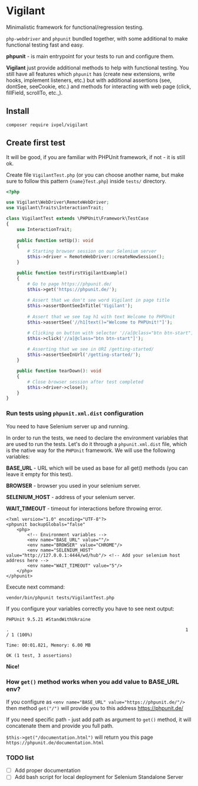 # Vigilant


Minimalistic framework for functional/regression testing.

`php-webdriver` and `phpunit` bundled together, with some additional to make functional testing fast and easy.

**phpunit** - is main entrypoint for your tests to run and configure them.

**Vigilant** just provide additional methods to help with functional testing.
You still have all features which `phpunit` has (create new extensions, write hooks, implement listeners, etc.)
but with additional assertions (see, dontSee, seeCookie, etc.) and methods for interacting with web page (click, fillField,
scrollTo, etc.,).

## Install
```shell
composer require ivpel/vigilant
```

## Create first test
It will be good, if you are familiar with PHPUnit framework, if not - 
it is still ok.

Create file `VigilantTest.php` (or you can choose another name, but make sure to follow this 
pattern `{name}Test.php`) inside `tests/` directory.
```php
<?php

use Vigilant\WebDriver\RemoteWebDriver;
use Vigilant\Traits\InteractionTrait;

class VigilantTest extends \PHPUnit\Framework\TestCase
{
    use InteractionTrait;
    
    public function setUp(): void
    {
        # Starting browser session on our Selenium server
        $this->driver = RemoteWebDriver::createNewSession();
    }

    public function testFirstVigilantExample()
    {
        # Go to page https://phpunit.de/ 
        $this->get('https://phpunit.de/');
        
        # Assert that we don't see word Vigilant in page title
        $this->assertDontSeeInTitle('Vigilant');
        
        # Assert that we see tag h1 with text Welcome to PHPUnit
        $this->assertSee('//h1[text()="Welcome to PHPUnit!"]');

        # Clicking on button with selector '//a[@class="btn btn-start"]'
        $this->click('//a[@class="btn btn-start"]');
        
        # Asserting that we see in URI /getting-started/ 
        $this->assertSeeInUrl('/getting-started/');
    }

    public function tearDown(): void
    {
        # Close browser session after test completed
        $this->driver->close();
    }
}

```

### Run tests using `phpunit.xml.dist` configuration
You need to have Selenium server up and running.

In order to run the tests, we need to declare the environment variables that are used to run the tests. Let's do it through a 
`phpunit.xml.dist` file, which is the native way for the `PHPUnit` framework.
We will use the following variables:

**BASE_URL** - URL which will be used as base for all get() methods (you can leave it empty for this test).

**BROWSER** - browser you used in your selenium server.

**SELENIUM_HOST** - address of your selenium server.

**WAIT_TIMEOUT** - timeout for interactions before throwing error.
```shell
<?xml version="1.0" encoding="UTF-8"?>
<phpunit backupGlobals="false"
    <php>
        <!-- Environment variables -->
        <env name="BASE_URL" value=""/>
        <env name="BROWSER" value="CHROME"/>
        <env name="SELENIUM_HOST" value="http://127.0.0.1:4444/wd/hub"/> <!-- Add your selenium host address here -->
        <env name="WAIT_TIMEOUT" value="5"/>
    </php>
</phpunit>
```

Execute next command:
```shell
vendor/bin/phpunit tests/VigilantTest.php
```
If you configure your variables correctly you have to see next output:
```shell
PHPUnit 9.5.21 #StandWithUkraine

.                                                                   1 / 1 (100%)

Time: 00:01.821, Memory: 6.00 MB

OK (1 test, 3 assertions)

```
**Nice!**

### How `get()` method works when you add value to BASE_URL env?

If you configure as `<env name="BASE_URL" value="https://phpunit.de/"/>` then
method `get("/")` will provide you to this address https://phpunit.de/

If you need specific path - just add path as argument to `get()` method, it will concatenate them and provide you full path.

`$this->get("/documentation.html")` will return you this page `https://phpunit.de/documentation.html`


### TODO list
- [ ] Add proper documentation
- [ ] Add bash script for local deployment for Selenium Standalone Server